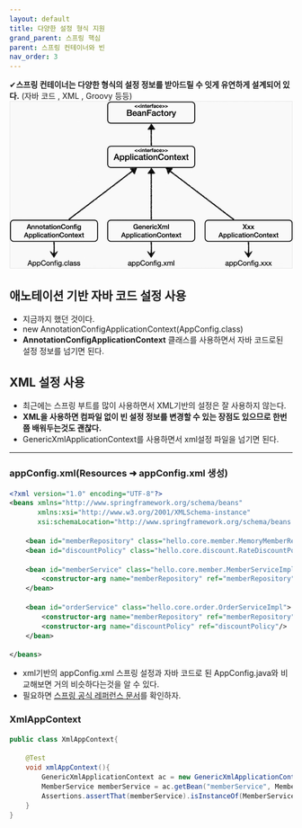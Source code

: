 ```yaml
---
layout: default
title: 다양한 설정 형식 지원
grand_parent: 스프링 핵심
parent: 스프링 컨테이너와 빈
nav_order: 3
---
```

✔**스프링 컨테이너는 다양한 형식의 설정 정보를 받아드릴 수 잇게 유연하게 설계되어 있다.**
(자바 코드 , XML , Groovy 등등)
![](../../assets/images/spring-core/spring-container&bean/12.png)

## **애노테이션 기반 자바 코드 설정 사용**

-   지금까지 했던 것이다.
-   new AnnotationConfigApplicationContext(AppConfig.class)
-   **AnnotationConfigApplicationContext** 클래스를 사용하면서 자바 코드로된 설정 정보를 넘기면 된다.

## **XML 설정 사용**

-   최근에는 스프링 부트를 많이 사용하면서 XML기반의 설정은 잘 사용하지 않는다.
-   **XML을 사용하면 컴파일 없이 빈 설정 정보를 변경할 수 있는 장점도 있으므로 한번 쯤 배워두는것도 괜찮다.**
-   GenericXmlApplicationContext를 사용하면서 xml설정 파일을 넘기면 된다.

* * *

### **appConfig.xml**(Resources ➜ appConfig.xml 생성)
```xml
<?xml version="1.0" encoding="UTF-8"?>
<beans xmlns="http://www.springframework.org/schema/beans"
       xmlns:xsi="http://www.w3.org/2001/XMLSchema-instance"
       xsi:schemaLocation="http://www.springframework.org/schema/beans http://www.springframework.org/schema/beans/spring-beans.xsd">

    <bean id="memberRepository" class="hello.core.member.MemoryMemberRepository"/>
    <bean id="discountPolicy" class="hello.core.discount.RateDiscountPolicy"/>

    <bean id="memberService" class="hello.core.member.MemberServiceImpl">
        <constructor-arg name="memberRepository" ref="memberRepository"/>
    </bean>

    <bean id="orderService" class="hello.core.order.OrderServiceImpl">
        <constructor-arg name="memberRepository" ref="memberRepository"/>
        <constructor-arg name="discountPolicy" ref="discountPolicy"/>
    </bean>

</beans>
```
- xml기반의 appConfig.xml 스프링 설정과 자바 코드로 된 AppConfig.java와 비교해보면 거의 비슷하다는것을 알 수 있다.
- 필요하면 [스프링 공식 레퍼런스 문서](https://spring.io/projects/spring-framework)를 확인하자.

### **XmlAppContext**
```java
public class XmlAppContext{

    @Test
    void xmlAppContext(){
        GenericXmlApplicationContext ac = new GenericXmlApplicationContext("appConfig.xml");
        MemberService memberService = ac.getBean("memberService", MemberService.class);
        Assertions.assertThat(memberService).isInstanceOf(MemberService.class);
    }
}
```
